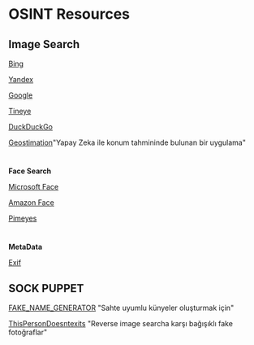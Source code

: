 # OSINT Resources

## Image Search

[Bing](https://www.bing.com/visualsearch)

[Yandex](https://yandex.ru/images/)

[Google](https://images.google.com/)

[Tineye](https://tineye.com/)

[DuckDuckGo](https://duckduckgo.com)

[Geostimation](https://labs.tib.eu/geoestimation/)"Yapay Zeka ile konum tahmininde bulunan bir uygulama"

#

**Face Search**

[Microsoft Face](https://azure.microsoft.com/en-au/services/cognitive-services/face/#demo)

[Amazon Face](http://aws.amazon.com/rekognition) 

[Pimeyes](https://pimeyes.com/en)
#

**MetaData**

[Exif](http://exif.regex.info/exif.cgi)

## SOCK PUPPET
[FAKE_NAME_GENERATOR](https://www.fakenamegenerator.com/)
"Sahte uyumlu künyeler oluşturmak için"

[ThisPersonDoesntexits](https://this-person-does-not-exist.com/)
"Reverse image searcha karşı bağışıklı fake fotoğraflar"

